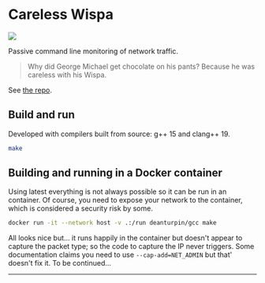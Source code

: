 # Careless Wispa

[![](https://gitlab.com/deanturpin/wispa/badges/main/pipeline.svg)](https://gitlab.com/deanturpin/wispa/-/pipelines)

Passive command line monitoring of network traffic.

> Why did George Michael get chocolate on his pants? Because he was careless with his Wispa.

See [the repo](https://gitlab.com/deanturpin/wispa).

## Build and run

Developed with compilers built from source: g++ 15 and clang++ 19.

```bash
make
```

## Building and running in a Docker container

Using latest everything is not always possible so it can be run in an container. Of course, you need to expose your network to the container, which is considered a security risk by some.

```bash
docker run -it --network host -v .:/run deanturpin/gcc make
```

All looks nice but... it runs happily in the container but doesn't appear to capture the packet type; so the code to capture the IP never triggers. Some documentation claims you need to use `--cap-add=NET_ADMIN` but that' doesn't fix it. To be continued...

---

